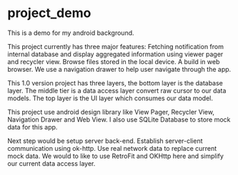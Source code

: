 # project_demo

This is a demo for my android background.

This project currently has three major features: Fetching notification from internal database and display aggregated information using viewer pager and recycler view. Browse files stored in the local device. A build in web browser. We use a navigation drawer to help user navigate through the app.

This 1.0 version project has three layers, the bottom layer is the database layer. The middle tier is a data access layer convert raw cursor to our data models. The top layer is the UI layer which consumes our data model.

This project use android design library like View Pager, Recycler View, Navigation Drawer and Web View. I also use SQLite Database to store mock data for this app.

Next step would be setup server back-end. Establish server-client communication using ok-http. Use real network data to replace current mock data. We would to like to use RetroFit and OKHttp here and simplify our current data access layer.
